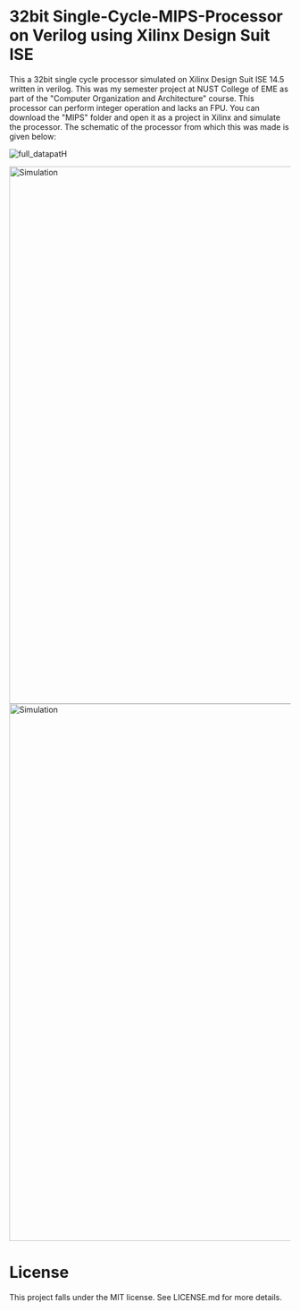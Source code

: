 # 32bit Single-Cycle-MIPS-Processor on Verilog using Xilinx Design Suit ISE
This a 32bit single cycle processor simulated on Xilinx Design Suit ISE 14.5 written in verilog. This was my semester project at NUST College of EME as part of the "Computer Organization and Architecture" course.
This processor can perform integer operation and lacks an FPU.
You can download the "MIPS" folder and open it as a project in Xilinx and simulate the processor.
The schematic of the processor from which this was made is given below:

![full_datapatH](https://github.com/user-attachments/assets/267430bc-0940-4d7b-b2cc-725d7b805593)  

<img width="960" alt="Simulation" src="https://github.com/user-attachments/assets/6824ab03-6cc7-48ff-9b99-a50f55bc863f" />  


<img width="960" alt="Simulation" src="https://github.com/user-attachments/assets/6cffd7fc-7b89-4ea8-9cc9-d7b88a688470" />  



# License
This project falls under the MIT license. See LICENSE.md for more details.
